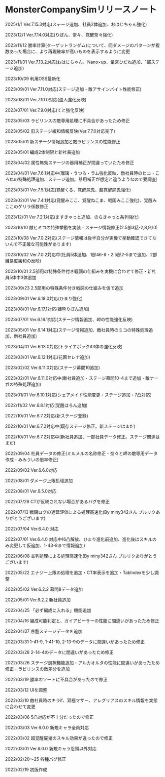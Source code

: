 # MonsterCompanySimリリースノート

2025/1/1 Ver.7.15.3対応(ステージ追加、社員2体追加、おはじちゃん強化)

2023/12/1 Ver.7.14.0対応(りぼん、奈々、覚醒奈々強化)

2023/11/12 勝率計算(ターゲットランダム)について、同ダメージのパターンが複数あった場合に、より再現確率が高いものを表示するように変更

2023/11/01 Ver.7.13.2対応(おはじちゃん、Nano×up、竜宮ひだね追加、1部ステージ追加)

2023/10/09 利用OSS最新化

2023/09/01 Ver.7.11.0対応(ステージ追加・敵アサインバイト性能修正)

2023/08/01 Ver.7.10.0対応(盗人強化反映)

2023/07/01 Ver.7.9.0対応(てと強化反映)

2023/05/03 ラビリンスの敵専用処理に不具合があったため修正

2023/05/02 旧ステージ緩和情報反映(Ver.7.7.0対応完了)

2023/05/01 新ステージ情報追加と敵ラビリンスの性能修正

2023/05/01 編成2体制限と新社員追加

2023/04/02 属性無効ステージの器用補正が間違っていたため修正

2023/04/01 Ver.7.6.1対応中(瑠璃・うつろ・ラム強化反映、敵社員時のヒコ・ころねの特殊処理追加、ステージ追加。器用補正が想定と違うようなので要調査)

2023/03/01 Ver.7.5.1対応(覚醒くる、覚醒屍鬼、超覚醒屍鬼強化)

2023/02/01 Ver.7.4.1対応(覚醒みここ、覚醒ねこま、戦国みここ強化)、覚醒みここのゲリラ係数修正

2023/12/01 Ver.7.2.1対応(ますきゃっと追加、のらきゃっと系列強化)

2023/10/10 敵ヒミコの特殊挙動を実装・ステージ情報修正(2.5部3話-2,8,9,10)

2023/10/08 Ver.7.0.2対応(ステージ情報は後半自分が実機で挙動確認できてないんで不正確な可能性があります)

2023/10/02 Ver.7.0.2対応中(社員5体追加、1部46-6・2.5部2-5まで追加、2部難易度緩和の反映)

2023/10/01 2.5部用の特殊条件付き戦闘の仕組みを実機に合わせて修正・新社員5体中3体追加

2023/09/23 2.5部用の特殊条件付き戦闘の仕組みを仮で追加

2023/09/01 Ver.6.18.0対応(ひまり強化)

2023/08/01 Ver.6.17.1対応(姫熊りぼん追加)

2023/07/01 Ver.6.16.1対応(ステージ情報追加、岬の性能強化反映)

2023/05/01 Ver.6.14.1対応(ステージ情報追加、敵社員時のミコの特殊処理追加、新社員追加)

2023/04/01 Ver.6.13.0対応(トライエポックif3体の強化反映)

2023/03/01 Ver.6.12.1対応(花園セレナ追加)

2023/02/02 Ver.6.11.0対応(ステージ幕間10追加)

2023/02/01 Ver.6.11.0対応中(新社員追加・ステージ幕間10-4まで追加・敵ナーガの特殊処理追加)

2023/01/01 Ver.6.10.1対応(シェアメイド性能変更・ステージ追加・7凸対応)

2022/11/02 Ver.6.8.1対応(覚醒はろん追加)

2022/10/01 Ver.6.7.2対応(新ステージ登録)

2022/10/01 Ver.6.7.2対応中(既存ステージ修正。新ステージはまだ)

2022/10/01 Ver.6.7.2対応中(新社員追加、一部社員データ修正。ステージ関連はまだ)

2022/09/04 社員データの修正(ミルメルの名称修正・奈々と岬の敵専用データ作成・みみういの倍率修正)

2022/09/02 Ver.6.6.0対応

2022/08/01 ダメージ上限処理追加

2022/08/01 Ver.6.5.0対応

2022/07/29 CTが反映されない場合があるバグを修正

2022/07/13 戦闘ログの遅延評価による処理高速化(By miny342さん プルリクありがとうございます)

2022/07/04 Ver.6.4.0 対応

2022/07/01 Ver.6.4.0 対応中(6凸解放、ひまり進化前追加、進化後はスキルのみ変更して仮追加、1-43-8まで情報追加)

2022/06/08 並列処理による処理高速化(By miny342さん プルリクありがとうございます)

2022/05/22 エナジー上限の処理を追加・CT率表示を追加・TabIndexを少し調整

2022/05/02 Ver.6.2.2 幕間8データ追加

2022/05/01 Ver.6.2.2 新社員追加

2022/04/25 「必ず編成に入れる」機能追加

2022/04/16 編成可能判定と、ガイアピーサーの性能に間違いがあったため修正

2022/04/07 序盤ステージデータを追加

2022/03/31 1-41-9, 1-41-10, 2-13-9のデータに間違いがあったため修正

2022/03/28 2-14-4のデータに間違いがあったため修正

2022/03/26 ステージ選択機能追加・アルカオルタの性能に間違いがあったため修正・ラビリンスの敵差分を追加

2022/03/19 勝率のソートに不具合があったので修正

2022/03/12 UIを調整

2022/03/10 敵社員時のキラif、双極マザー、アレグリアスのスキル情報を実態に合わせて変更

2022/03/06 5凸対応が不十分だったので修正

2022/03/03 Ver.6.0.0 新規キャラ全員対応

2022/03/02 超覚醒屍鬼のスキル効果が違ったので修正

2022/03/01 Ver.6.0.0 新規キャラ忍頭以外対応

2022/02/20～25 各種バグ修正

2022/02/19 初版作成

